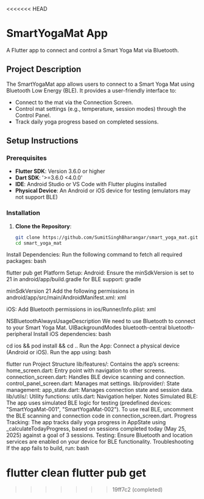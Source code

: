<<<<<<< HEAD
# SmartYogaMat App

A Flutter app to connect and control a Smart Yoga Mat via Bluetooth.

## Project Description

The SmartYogaMat app allows users to connect to a Smart Yoga Mat using Bluetooth Low Energy (BLE). It provides a user-friendly interface to:
- Connect to the mat via the Connection Screen.
- Control mat settings (e.g., temperature, session modes) through the Control Panel.
- Track daily yoga progress based on completed sessions.

## Setup Instructions

### Prerequisites
- **Flutter SDK**: Version 3.6.0 or higher
- **Dart SDK**: '>=3.6.0 <4.0.0'
- **IDE**: Android Studio or VS Code with Flutter plugins installed
- **Physical Device**: An Android or iOS device for testing (emulators may not support BLE)

### Installation
1. **Clone the Repository**:
   ```bash
   git clone https://github.com/SumitSinghBharangar/smart_yoga_mat.git
   cd smart_yoga_mat
Install Dependencies:
Run the following command to fetch all required packages:
bash

flutter pub get
Platform Setup:
Android:
Ensure the minSdkVersion is set to 21 in android/app/build.gradle for BLE support:
gradle

minSdkVersion 21
Add the following permissions in android/app/src/main/AndroidManifest.xml:
xml

<uses-permission android:name="android.permission.BLUETOOTH" />
<uses-permission android:name="android.permission.BLUETOOTH_ADMIN" />
<uses-permission android:name="android.permission.BLUETOOTH_SCAN" />
<uses-permission android:name="android.permission.BLUETOOTH_CONNECT" />
<uses-permission android:name="android.permission.ACCESS_FINE_LOCATION" />
iOS:
Add Bluetooth permissions in ios/Runner/Info.plist:
xml

<key>NSBluetoothAlwaysUsageDescription</key>
<string>We need to use Bluetooth to connect to your Smart Yoga Mat.</string>
<key>UIBackgroundModes</key>
<array>
    <string>bluetooth-central</string>
    <string>bluetooth-peripheral</string>
</array>
Install iOS dependencies:
bash

cd ios && pod install && cd ..
Run the App:
Connect a physical device (Android or iOS).
Run the app using:
bash

flutter run
Project Structure
lib/features/: Contains the app’s screens:
home_screen.dart: Entry point with navigation to other screens.
connection_screen.dart: Handles BLE device scanning and connection.
control_panel_screen.dart: Manages mat settings.
lib/provider/: State management:
app_state.dart: Manages connection state and session data.
lib/utils/: Utility functions:
utils.dart: Navigation helper.
Notes
Simulated BLE: The app uses simulated BLE logic for testing (predefined devices: "SmartYogaMat-001", "SmartYogaMat-002"). To use real BLE, uncomment the BLE scanning and connection code in connection_screen.dart.
Progress Tracking: The app tracks daily yoga progress in AppState using _calculateTodayProgress, based on sessions completed today (May 25, 2025) against a goal of 3 sessions.
Testing: Ensure Bluetooth and location services are enabled on your device for BLE functionality.
Troubleshooting
If the app fails to build, run:
bash

flutter clean
flutter pub get
=======
>>>>>>> 19ff7c2 (completed)
